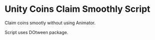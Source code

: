 # Unity Coins Claim Smoothly Script

Claim coins smootly without using Animator.

Script uses DOtween package.
